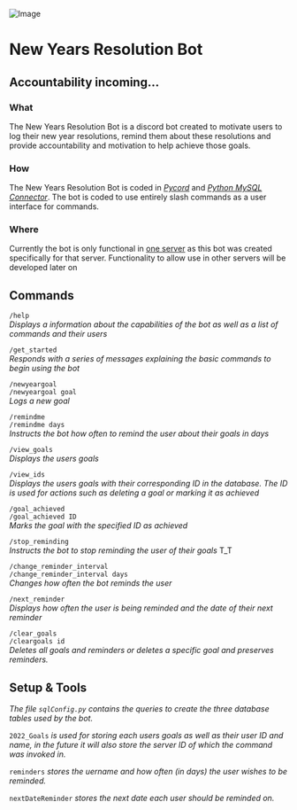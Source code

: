 
![Image](https://cdn.discordapp.com/emojis/925286931221344256.png?size=60 "lezgoo")
# New Years Resolution Bot #
Accountability incoming...
-----------
### What
The New Years Resolution Bot is a discord bot created to motivate users to log their new year resolutions, remind them about these resolutions and provide accountability and motivation to help achieve those goals. 

### How

The New Years Resolution Bot is coded in [*Pycord*](https://github.com/Pycord-Development/pycord) and [*Python MySQL Connector*](https://dev.mysql.com/doc/connector-python/en/). The bot is coded to use entirely slash commands as a user interface for commands.

### Where

Currently the bot is only functional in [one server](https://discord.gg/7Pjjf2XTFw) as this bot was created specifically for that server. Functionality to allow use in other servers will be developed later on

## Commands

`/help`  
*Displays a information about the capabilities of the bot as well as a list of commands and their users*

`/get_started`  
*Responds with a series of messages explaining the basic commands to begin using the bot*  

`/newyeargoal`  
`/newyeargoal goal`  
*Logs a new goal*  

`/remindme`  
`/remindme days`  
*Instructs the bot how often to remind the user about their goals in days*  

`/view_goals`  
*Displays the users goals*  

`/view_ids`  
*Displays the users goals with their corresponding ID in the database. The ID is used for actions such as deleting a goal or marking it as achieved*  

`/goal_achieved`  
`/goal_achieved ID`  
*Marks the goal with the specified ID as achieved*  

`/stop_reminding`  
*Instructs the bot to stop reminding the user of their goals* T_T  

`/change_reminder_interval`  
`/change_reminder_interval days`  
*Changes how often the bot reminds the user*  
  
`/next_reminder`  
*Displays how often the user is being reminded and the date of their next reminder*

`/clear_goals`    
`/cleargoals id`  
*Deletes all goals and reminders or deletes a specific goal and preserves reminders.*

## Setup & Tools
*The file `sqlConfig.py` contains the queries to create the three database tables used by the bot.*  

`2022_Goals` *is used for storing each users goals as well as their user ID and name, in the future it will also store the server ID of which the command was invoked in.*  

`reminders` *stores the uername and how often (in days) the user wishes to be reminded.*  

`nextDateReminder` *stores the next date each user should be reminded on.*    